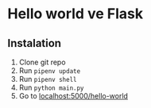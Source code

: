 # Hello world ve Flask
## Instalation
1. Clone git repo
2. Run `pipenv update`
3. Run `pipenv shell`
4. Run `python main.py`
5. Go to [localhost:5000/hello-world](http://localhost:5000/hello-world)
